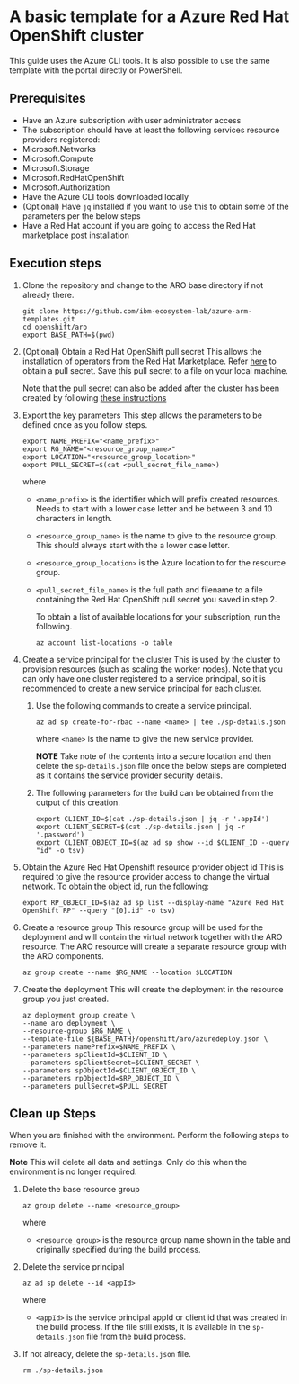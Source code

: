 # A basic template for a Azure Red Hat OpenShift cluster

This guide uses the Azure CLI tools. It is also possible to use the same template with the portal directly or PowerShell.

## Prerequisites

- Have an Azure subscription with user administrator access
- The subscription should have at least the following services resource providers registered:
- Microsoft.Networks
- Microsoft.Compute
- Microsoft.Storage
- Microsoft.RedHatOpenShift
- Microsoft.Authorization
- Have the Azure CLI tools downloaded locally
- (Optional) Have `jq` installed if you want to use this to obtain some of the parameters per the below steps
- Have a Red Hat account if you are going to access the Red Hat marketplace post installation

## Execution steps

1. Clone the repository and change to the ARO base directory if not already there.
    ```shell
    git clone https://github.com/ibm-ecosystem-lab/azure-arm-templates.git
    cd openshift/aro
    export BASE_PATH=$(pwd)
    ```

2. (Optional) Obtain a Red Hat OpenShift pull secret
    This allows the installation of operators from the Red Hat Marketplace. Refer [here](https://console.redhat.com/openshift/install/pull-secret) to obtain a pull secret. Save this pull secret to a file on your local machine.

    Note that the pull secret can also be added after the cluster has been created by following [these instructions](https://learn.microsoft.com/en-us/azure/openshift/howto-add-update-pull-secret)

3. Export the key parameters 
    This step allows the parameters to be defined once as you follow steps.
    ```shell
    export NAME_PREFIX="<name_prefix>"
    export RG_NAME="<resource_group_name>"
    export LOCATION="<resource_group_location>"
    export PULL_SECRET=$(cat <pull_secret_file_name>)
    ```
    where 
    - `<name_prefix>` is the identifier which will prefix created resources. Needs to start with a lower case letter and be between 3 and 10 characters in length. 
    - `<resource_group_name>` is the name to give to the resource group. This should always start with the a lower case letter.
    - `<resource_group_location>` is the Azure location to for the resource group.
    - `<pull_secret_file_name>` is the full path and filename to a file containing the Red Hat OpenShift pull secret you saved in step 2.


        To obtain a list of available locations for your subscription, run the following.
        ```shell
        az account list-locations -o table
        ```

4. Create a service principal for the cluster
    This is used by the cluster to provision resources (such as scaling the worker nodes).  Note that you can only have one cluster registered to a service principal, so it is recommended to create a new service principal for each cluster.
    1. Use the following commands to create a service principal.
        ```shell
        az ad sp create-for-rbac --name <name> | tee ./sp-details.json
        ```
        where `<name>` is the name to give the new service provider.

        **NOTE** Take note of the contents into a secure location and then delete the `sp-details.json` file once the below steps are completed as it contains the service provider security details.

    2. The following parameters for the build can be obtained from the output of this creation.
        ```shell
        export CLIENT_ID=$(cat ./sp-details.json | jq -r '.appId')
        export CLIENT_SECRET=$(cat ./sp-details.json | jq -r '.password')
        export CLIENT_OBJECT_ID=$(az ad sp show --id $CLIENT_ID --query "id" -o tsv)
        ```

5. Obtain the Azure Red Hat Openshift resource provider object id
    This is required to give the resource provider access to change the virtual network.
    To obtain the object id, run the following:
    ```shell
    export RP_OBJECT_ID=$(az ad sp list --display-name "Azure Red Hat OpenShift RP" --query "[0].id" -o tsv)
    ```

6. Create a resource group
    This resource group will be used for the deployment and will contain the virtual network together with the ARO resource. The ARO resource will create a separate resource group with the ARO components.
    ```shell
    az group create --name $RG_NAME --location $LOCATION
    ```

7. Create the deployment
    This will create the deployment in the resource group you just created.
    ```shell
    az deployment group create \
    --name aro_deployment \
    --resource-group $RG_NAME \
    --template-file ${BASE_PATH}/openshift/aro/azuredeploy.json \
    --parameters namePrefix=$NAME_PREFIX \
    --parameters spClientId=$CLIENT_ID \
    --parameters spClientSecret=$CLIENT_SECRET \
    --parameters spObjectId=$CLIENT_OBJECT_ID \
    --parameters rpObjectId=$RP_OBJECT_ID \
    --parameters pullSecret=$PULL_SECRET
    ```

## Clean up Steps

When you are finished with the environment. Perform the following steps to remove it. 

**Note** This will delete all data and settings. Only do this when the environment is no longer required.

1. Delete the base resource group
    ```shell
    az group delete --name <resource_group>
    ```
    where
    - `<resource_group>` is the resource group name shown in the table and originally specified during the build process.

2. Delete the service principal
    ```shell
    az ad sp delete --id <appId>
    ```
    where
    - `<appId>` is the service principal appId or client id that was created in the build process. If the file still exists, it is available in the `sp-details.json` file from the build process.

3. If not already, delete the `sp-details.json` file.
    ```shell
    rm ./sp-details.json
    ```